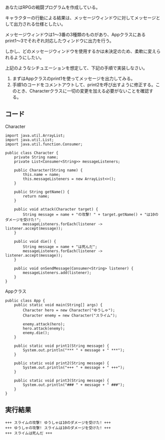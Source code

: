 あなたはRPGの戦闘プログラムを作成している。

キャラクターの行動による結果は、メッセージウィンドウに対してメッセージとして出力される仕様としたい。

メッセージウィンドウは1〜3番の3種類のものがあり、Appクラスにあるprint1〜3でそれぞれ対応したウィンドウに出力を行う。

しかし、どのメッセージウィンドウを使用するかは未決定のため、柔軟に変えられるようにしたい。

上記のようなシチュエーションを想定して、下記の手順で実装しなさい。

1. まずはAppクラスのprint1を使ってメッセージを出力してみる。
2. 手順1のコードをコメントアウトして、print2を呼び出すように修正する。このとき、Characterクラスに一切の変更を加える必要がないことを確認する。




## コード

Character

```
import java.util.ArrayList;
import java.util.List;
import java.util.function.Consumer;

public class Character {
    private String name;
    private List<Consumer<String>> messageListeners;

    public Character(String name) {
        this.name = name;
        this.messageListeners = new ArrayList<>();
    }

    public String getName() {
        return name;
    }

    public void attack(Character target) {
        String message = name + "の攻撃! " + target.getName() + "は10のダメージを受けた!";
        messageListeners.forEach(listener -> listener.accept(message));
    }

    public void die() {
        String message = name + "は死んだ";
        messageListeners.forEach(listener -> listener.accept(message));
    }

    public void onSendMessage(Consumer<String> listener) {
        messageListeners.add(listener);
    }
}
```

Appクラス

```
public class App {
    public static void main(String[] args) {
        Character hero = new Character("ゆうしゃ");
        Character enemy = new Character("スライム");

        enemy.attack(hero);
        hero.attack(enemy);
        enemy.die();
    }

    public static void print1(String message) {
        System.out.println("*** " + message + " ***");
    }

    public static void print2(String message) {
        System.out.println("+++ " + message + " +++");
    }

    public static void print3(String message) {
        System.out.println("### " + message + " ###");
    }
}
```

## 実行結果

```
+++ スライムの攻撃! ゆうしゃは10のダメージを受けた! +++
+++ ゆうしゃの攻撃! スライムは10のダメージを受けた! +++
+++ スライムは死んだ +++
```
